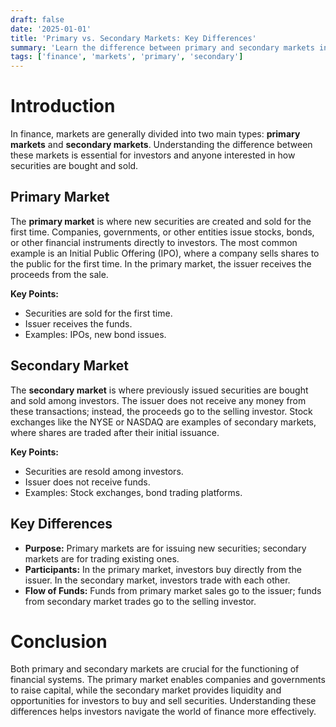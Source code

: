```yaml
---
draft: false
date: '2025-01-01'
title: 'Primary vs. Secondary Markets: Key Differences'
summary: 'Learn the difference between primary and secondary markets in finance, including how securities are issued and traded, and why both are important for investors.'
tags: ['finance', 'markets', 'primary', 'secondary']
---
```


# Introduction

In finance, markets are generally divided into two main types: **primary markets** and **secondary markets**. Understanding the difference between these markets is essential for investors and anyone interested in how securities are bought and sold.

## Primary Market

The **primary market** is where new securities are created and sold for the first time. Companies, governments, or other entities issue stocks, bonds, or other financial instruments directly to investors. The most common example is an Initial Public Offering (IPO), where a company sells shares to the public for the first time. In the primary market, the issuer receives the proceeds from the sale.

**Key Points:**

- Securities are sold for the first time.
- Issuer receives the funds.
- Examples: IPOs, new bond issues.

## Secondary Market

The **secondary market** is where previously issued securities are bought and sold among investors. The issuer does not receive any money from these transactions; instead, the proceeds go to the selling investor. Stock exchanges like the NYSE or NASDAQ are examples of secondary markets, where shares are traded after their initial issuance.

**Key Points:**

- Securities are resold among investors.
- Issuer does not receive funds.
- Examples: Stock exchanges, bond trading platforms.

## Key Differences

- **Purpose:** Primary markets are for issuing new securities; secondary markets are for trading existing ones.
- **Participants:** In the primary market, investors buy directly from the issuer. In the secondary market, investors trade with each other.
- **Flow of Funds:** Funds from primary market sales go to the issuer; funds from secondary market trades go to the selling investor.

# Conclusion

Both primary and secondary markets are crucial for the functioning of financial systems. The primary market enables companies and governments to raise capital, while the secondary market provides liquidity and opportunities for investors to buy and sell securities. Understanding these differences helps investors navigate the world of finance more effectively.
